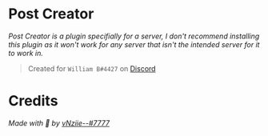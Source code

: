# Post Creator

*Post Creator is a plugin specifially for a server, I don't recommend installing this plugin as it won't work for any server that isn't the intended server for it to work in.*

> Created for `William B#4427` on [Discord](https://discord.com)

# Credits
*Made with 💙 by [vNziie--#7777](https://nziie.is-a.dev)*